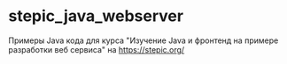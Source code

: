 # stepic_java_webserver
Примеры Java кода для курса "Изучение Java и фронтенд на примере разработки веб сервиса" на https://stepic.org/